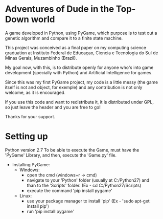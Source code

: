 # Adventures of Dude in the Top-Down world
A game developed in Python, using PyGame, which purpose is to test out a genetic algorithm and compare it to a finite state machine.

This project was conceived as a final paper on my computing science graduation at Instituto Federal de Educaçao, Ciencia e Tecnologia do Sul de Minas Gerais, Muzambinho (Brazil).

My goal now, with this, is to distribute openly for anyone who's into game development (specially with Python) and Artificial Intelligence for games.

Since this was my first PyGame project, my code is a little messy (the game itself is not and object, for exemple) and any contribution is not only welcome, as it is encouraged.

If you use this code and want to redistribute it, it is distributed under GPL, so just leave the header and you are free to go!

Thanks for your support.

# Setting up

Python version 2.7
To be able to execute the Game, must have the 'PyGame' Library, and then, execute the 'Game.py' file.

- Installing PyGame:
    - Windows:
        - open the cmd (windows+r -> cmd)
        - navigate to your 'Python' folder (usually at C:/Python27) and than to the 'Scripts' folder. (Ex - cd C:/Python27/Scripts)
        - execute the command 'pip install pygame'
    - Linux:
        - use your package manager to install 'pip' (Ex - 'sudo apt-get install pip')
        - run 'pip install pygame'
